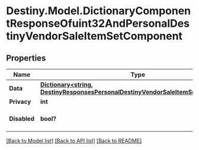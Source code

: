 # Destiny.Model.DictionaryComponentResponseOfuint32AndPersonalDestinyVendorSaleItemSetComponent

## Properties

Name | Type | Description | Notes
------------ | ------------- | ------------- | -------------
**Data** | [**Dictionary&lt;string, DestinyResponsesPersonalDestinyVendorSaleItemSetComponent&gt;**](DestinyResponsesPersonalDestinyVendorSaleItemSetComponent.md) |  | [optional] 
**Privacy** | **int** |  | [optional] 
**Disabled** | **bool?** | If true, this component is disabled. | [optional] 

[[Back to Model list]](../README.md#documentation-for-models) [[Back to API list]](../README.md#documentation-for-api-endpoints) [[Back to README]](../README.md)


